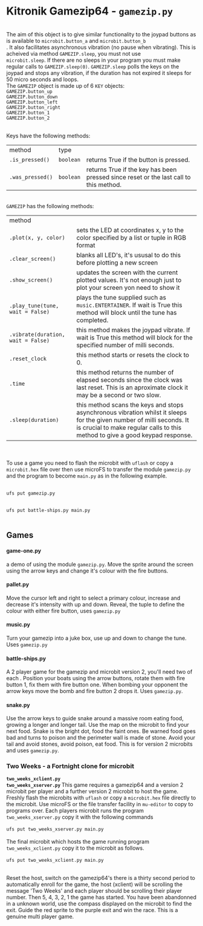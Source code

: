 <h1><b>Kitronik Gamezip64</b> - <code>gamezip.py</code></h1>

<br/>
The aim of this object is to give similar functionality to the joypad buttons
as is available to <code>microbit.button_a</code> and <code>microbit.button_b
</code>.  It also facilitates asynchronous vibration (no pause when vibrating).
This is acheived via method <code>GAMEZIP.sleep</code>, you must not use <code>
microbit.sleep</code>.  If there are no sleeps in your program you must make
regular calls to <code>GAMEZIP.sleep(0)</code>.  <code>GAMEZIP.sleep</code>
polls the keys on the joypad and stops any vibration, if the duration has not
expired it sleeps for 50 micro seconds and loops.

<br/>
The <code>GAMEZIP</code> object is made up of 6 <code>KEY</code> objects:<br/>
<code>GAMEZIP.button_up</code><br/>
<code>GAMEZIP.button_down</code><br/>
<code>GAMEZIP.button_left</code><br/>
<code>GAMEZIP.button_right</code><br/>
<code>GAMEZIP.button_1</code><br/>
<code>GAMEZIP.button_2</code><br/><br/>

Keys have the following methods:<br/>
<table><tr><td>method</td><td>type</td></tr>
<tr><td><code>.is_pressed()</code></td><td><code>boolean</code></td><td>returns True if the button is pressed.</td></tr>
<tr><td><code>.was_pressed()</code></td><td><code>boolean</code></td><td>returns True if the key has been pressed since reset or the last call to this method.</td></tr>
</table>
<br/>
<code>GAMEZIP</code> has the following methods:<br/>
<table>
<tr><td>method</td></tr>
<tr><td><code>.plot(x, y, color)</code></td><td>sets the LED at coordinates x, y to the color specified by a list or tuple in RGB format</td></tr>
<tr><td><code>.clear_screen()</code></td><td>blanks all LED's, it's ususal to do this before plotting a new screen</td></tr>
<tr><td><code>.show_screen()</code></td><td>updates the screen with the current plotted values.  It's not enough just to plot your screen yon need to show it</td></tr>
<tr><td><code>.play_tune(tune, wait = False)</code></td><td>plays the tune supplied such as <code>music.ENTERTAINER</code>.  If wait is True this method will block until the tune has completed.</td></tr>
<tr><td><code>.vibrate(duration, wait = False)</code></td><td>this method makes the joypad vibrate.  If wait is True this method will block for the specified number of milli seconds.</td></tr>
<tr><td><code>.reset_clock</code></td><td>this method starts or resets the clock to 0.</td></tr>
<tr><td><code>.time</code></td><td>this method returns the number of elapsed seconds since the clock was last reset. This is an aproximate clock it may be a second or two slow.</td></tr>
<tr><td><code>.sleep(duration)</code></td><td>this method scans the keys and stops asynchronous vibration whilst it sleeps for the given number of milli seconds. It is crucial to make regular calls to this method to give a good keypad response.</td></tr>
</table>
<br/><br/>
To use a game you need to flash the microbit with <code>uflash</code> or copy
a  <code>microbit.hex</code> file over then use microFS to transfer the module
<code>gamezip.py</code> and the program to become <code>main.py</code> as in the
following example.
<br/><br/>
<code>
ufs put gamezip.py
</code><br/><code>
ufs put battle-ships.py main.py
</code>
<br/>

<h2>Games</h2>

<h4>game-one.py</h4>
a demo of using the module <code>gamezip.py</code>. Move the sprite around the
screen using the arrow keys and change it's colour with the fire buttons. 
<br/>
<h4>pallet.py</h4>
Move the cursor left and right to select a primary colour, increase and decrease it's intensity with up and down. Reveal, the tuple to define the colour with either fire button, uses <code>gamezip.py</code> 
<br/>
<h4>music.py</h4>
Turn your gamezip into a juke box, use up and down to change the tune. Uses
<code>gamezip.py</code>
<br/>
<h4>battle-ships.py</h4>
A 2 player game for the gamezip and microbit version 2, you'll need two of each
. Position your boats using the arrow buttons, rotate them with fire button 1,
fix them with fire button one. When bombing your opponent the arrow keys move
the bomb and fire button 2 drops it. Uses <code>gamezip.py</code>.
<br/>
<h4>snake.py</h4>
Use the arrow keys to guide snake around a massive room eating food, growing a
longer and longer tail. Use the map on the microbit to find your next food.
Snake is the bright dot, food the faint ones.  Be warned food goes bad and
turns to poison and the perimeter wall is made of stone.  Avoid your tail
and avoid stones, avoid poison, eat food. This is for version 2 microbits and uses <code>gamezip.py</code>.
<br/>
<h3>Two Weeks - a Fortnight clone for microbit</h3>
<b>
<code>two_weeks_xclient.py</code><br/>
<code>two_weeks_xserver.py</code>
</b>
This game requires a gamezip64 and a version 2 microbit per player and a
further version 2 microbit to host the game.  Freshly flash the microbits with
<code>uflash</code> or copy a <code>microbit.hex</code> file directly to the
microbit. Use microFS or the file transfer facility in <code>mu-editor</code>
to copy to programs over. Each players microbit runs the program <code>
two_weeks_xserver.py</code> copy it with the following commands<br/><br/>
<code>ufs put two_weeks_xserver.py main.py</code><br/><br/>
The final microbit which hosts the game running program <code>
two_weeks_xclient.py</code> copy it to the microbit as follows.<br/><br/>
<code>ufs put two_weeks_xclient.py main.py</code><br/><br/>

Reset the host, switch on the gamezip64's there is a thirty second period to
automatically enroll for the game, the host (xclient) will be scrolling the
message 'Two Weeks' and each player should be scrolling their player number.
Then 5, 4, 3, 2, 1 the game has started. You have been abandonned in a unknown
world, use the compass displayed on the microbit to find the exit.
Guide the red sprite to the purple exit and win the race. This is a genuine
multi player game.